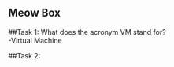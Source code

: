 ## Meow Box

  ##Task 1: What does the acronym VM stand for?  
      -Virtual Machine

  ##Task 2: 

